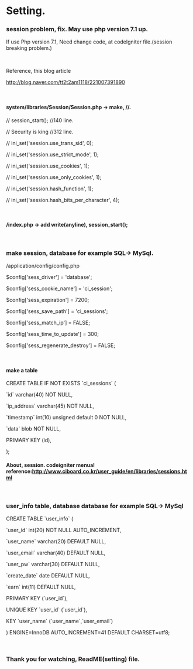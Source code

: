 <h1>Setting.</h1>

 <h3>session problem, fix. May use php version 7.1 up.</h3>
 <p>If use Php version 7.1, Need change code, at codeIgniter file.(session breaking problem.)</p>
 <br/>
 <p>Reference, this blog article</p>
 <p><a href="http://blog.naver.com/tt2t2am1118/221007391890">http://blog.naver.com/tt2t2am1118/221007391890</a></p>
 <br/>
 <h4>system/libraries/Session/Session.php -> make, //. </h4>
 <p>//     session_start();  //140 line.</p>
 <p></p>
<p> // Security is king                 //312 line.</p>
<p>//    ini_set('session.use_trans_sid', 0);</p>
<p>//    ini_set('session.use_strict_mode', 1);</p>
<p>//    ini_set('session.use_cookies', 1);</p>
<p>//    ini_set('session.use_only_cookies', 1);</p>
<p>//    ini_set('session.hash_function', 1);</p>
<p>//    ini_set('session.hash_bits_per_character', 4);</p>
<br/>
 <h4>/index.php -> add write(anyline),  session_start();</h4>
 
 <br/>
 <h3>make session, database for example SQL-> MySql.</h3>
 <p> /application/config/config.php</p>
<p> $config['sess_driver'] = 'database';</p>
<p>$config['sess_cookie_name'] = 'ci_session';</p>
<p>$config['sess_expiration'] = 7200;</p>
<p>$config['sess_save_path'] = 'ci_sessions';</p>
<p>$config['sess_match_ip'] = FALSE;</p>
<p>$config['sess_time_to_update'] = 300;</p>
<p>$config['sess_regenerate_destroy'] = FALSE;</p>
<br/>
<h4>make a table</h4>
<p>CREATE TABLE IF NOT EXISTS `ci_sessions` (</p>
<p>        `id` varchar(40) NOT NULL,</p>
<p>        `ip_address` varchar(45) NOT NULL,</p>
<p>        `timestamp` int(10) unsigned default 0 NOT NULL,</p>
<p>        `data` blob NOT NULL,</p>
<p>        PRIMARY KEY (id),</p>
<p>);</p>
<h4>About, session. codeigniter menual reference:<a href="http://www.ciboard.co.kr/user_guide/en/libraries/sessions.html">http://www.ciboard.co.kr/user_guide/en/libraries/sessions.html</a></h4>
<br/> 
<h3> user_info table, database database for example SQL-> MySql</h3>
<p>CREATE TABLE `user_info` (</p>
<p>  `user_id` int(20) NOT NULL AUTO_INCREMENT,</p>
<p>  `user_name` varchar(20) DEFAULT NULL,</p>
<p>  `user_email` varchar(40) DEFAULT NULL,</p>
<p>  `user_pw` varchar(30) DEFAULT NULL,</p>
<p>  `create_date` date DEFAULT NULL,</p>
<p>  `earn` int(11) DEFAULT NULL,</p>
<p>  PRIMARY KEY (`user_id`),</p>
<p>  UNIQUE KEY `user_id` (`user_id`),</p>
<p>  KEY `user_name` (`user_name`,`user_email`)</p>
<p>) ENGINE=InnoDB AUTO_INCREMENT=41 DEFAULT CHARSET=utf8;</p>
<br/>

<h3>Thank you for watching, ReadME(setting) file.</h3>

 
 
 
